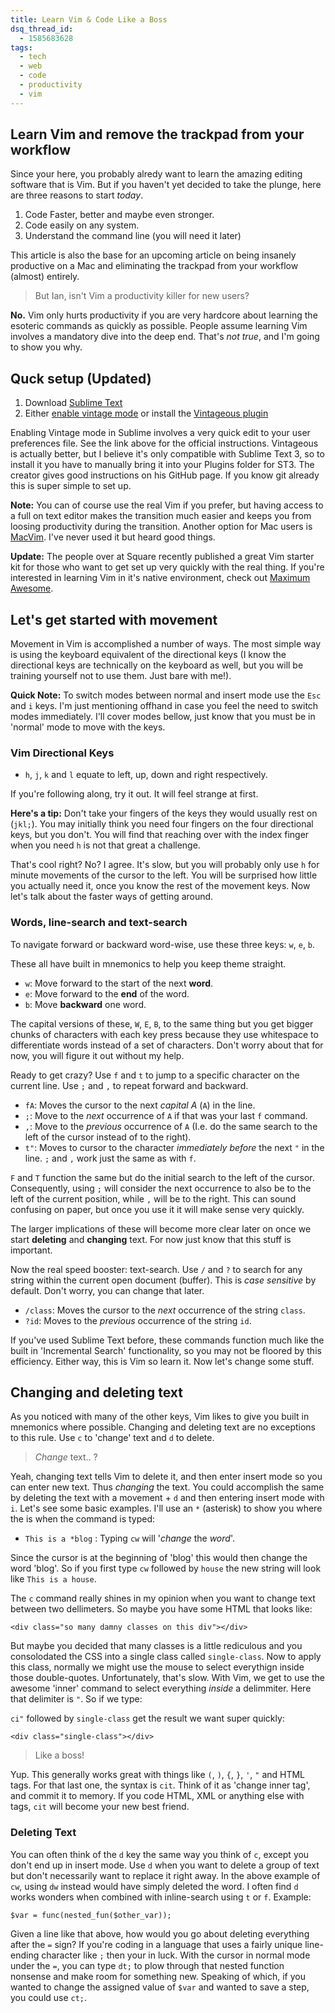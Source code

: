 ```yaml
---
title: Learn Vim & Code Like a Boss
dsq_thread_id:
  - 1585683628
tags:
  - tech
  - web
  - code
  - productivity
  - vim
---
```


## Learn Vim and remove the trackpad from your workflow

Since your here, you probably alredy want to learn the amazing editing software that is Vim. But if you haven't yet decided to take the plunge, here are three reasons to start *today*.

1. Code Faster, better and maybe even stronger.
2. Code easily on any system.
3. Understand the command line (you will need it later)

This article is also the base for an upcoming article on being insanely productive on a Mac and eliminating the trackpad from your workflow (almost) entirely.

> But Ian, isn't Vim a productivity killer for new users?

**No.** Vim only hurts productivity if you are very hardcore about learning the esoteric commands as quickly as possible. People assume learning Vim involves a mandatory dive into the deep end. That's *not true*, and I'm going to show you why.

## Quck setup (Updated)

1. Download [Sublime Text][1]
2. Either [enable vintage mode][2] or install the [Vintageous plugin][3]

<!--more-->

Enabling Vintage mode in Sublime involves a very quick edit to your user preferences file. See the link above for the official instructions. Vintageous is actually better, but I believe it's only compatible with Sublime Text 3, so to install it you have to manually bring it into your Plugins folder for ST3. The creator gives good instructions on his GitHub page. If you know git already this is super simple to set up.

**Note:** You can of course use the real Vim if you prefer, but having access to a full on text editor makes the transition much easier and keeps you from loosing productivity during the transition. Another option for Mac users is [MacVim][4]. I've never used it but heard good things.

**Update:** The people over at Square recently published a great Vim starter kit for those who want to get set up very quickly with the real thing. If you're interested in learning Vim in it's native environment, check out <a href="https://github.com/square/maximum-awesome" title="Maximum awesome by square" target="_blank">Maximum Awesome</a>.

## Let's get started with movement

Movement in Vim is accomplished a number of ways. The most simple way is using the keyboard equivalent of the directional keys (I know the directional keys are technically on the keyboard as well, but you will be training yourself not to use them. Just bare with me!).

**Quick Note:** To switch modes between normal and insert mode use the `Esc` and `i` keys. I'm just mentioning offhand in case you feel the need to switch modes immediately. I'll cover modes bellow, just know that you must be in 'normal' mode to move with the keys.

### Vim Directional Keys

* `h`, `j`, `k` and `l` equate to left, up, down and right respectively.

If you're following along, try it out. It will feel strange at first.

**Here's a tip:** Don't take your fingers of the keys they would usually rest on (`jkl;`). You may initially think you need four fingers on the four directional keys, but you don't. You will find that reaching over with the index finger when you need `h` is not that great a challenge.

That's cool right? No? I agree. It's slow, but you will probably only use `h` for minute movements of the cursor to the left. You will be surprised how little you actually need it, once you know the rest of the movement keys. Now let's talk about the faster ways of getting around.

### Words, line-search and text-search

To navigate forward or backward word-wise, use these three keys: `w`, `e`, `b`.

These all have built in mnemonics to help you keep theme straight.

* `w`: Move forward to the start of the next **word**.
* `e`: Move forward to the **end** of the word.
* `b`: Move **backward** one word.

The capital versions of these, `W`, `E`, `B`, to the same thing but you get bigger chunks of characters with each key press because they use whitespace to differentiate words instead of a set of characters. Don't worry about that for now, you will figure it out without my help.

Ready to get crazy? Use `f` and `t` to jump to a specific character on the current line. Use `;` and `,` to repeat forward and backward.

* `fA`: Moves the cursor to the next *capital A* (`A`) in the line.
* `;`: Move to the *next* occurrence of `A` if that was your last `f` command.
* `,`: Move to the *previous* occurrence of `A` (I.e. do the same search to the left of the cursor instead of to the right).
* `t"`: Moves to cursor to the character *immediately before* the next `"` in the line. `;` and `,` work just the same as with `f`.

`F` and `T` function the same but do the initial search to the left of the cursor. Consequently, using `;` will consider the next occurrence to also be to the left of the current position, while `,` will be to the right. This can sound confusing on paper, but once you use it it will make sense very quickly.

The larger implications of these will become more clear later on once we start **deleting** and **changing** text. For now just know that this stuff is important.

Now the real speed booster: text-search. Use `/` and `?` to search for any string within the current open document (buffer). This is *case sensitive* by default. Don't worry, you can change that later.

* `/class`: Moves the cursor to the *next* occurrence of the string `class`.
* `?id`: Moves to the *previous* occurrence of the string `id`.

If you've used Sublime Text before, these commands function much like the built in 'Incremental Search' functionality, so you may not be floored by this efficiency. Either way, this is Vim so learn it. Now let's change some stuff.

## Changing and deleting text

As you noticed with many of the other keys, Vim likes to give you built in mnemonics where possible. Changing and deleting text are no exceptions to this rule. Use `c` to 'change' text and `d` to delete.

> *Change* text.. ?

Yeah, changing text tells Vim to delete it, and then enter insert mode so you can enter new text. Thus *changing* the text. You could accomplish the same by deleting the text with a movement + `d` and then entering insert mode with `i`. Let's see some basic examples. I'll use an `*` (asterisk) to show you where the is when the command is typed:

* `This is a *blog` : Typing `cw` will '*change* the *word*'.

Since the cursor is at the beginning of 'blog' this would then change the word 'blog'. So if you first type `cw` followed by `house` the new string will look like `This is a house`.

The `c` command really shines in my opinion when you want to change text between two dellimeters. So maybe you have some HTML that looks like:

```
<div class="so many damny classes on this div"></div>
```


But maybe you decided that many classes is a little rediculous and you consolodated the CSS into a single class called `single-class`. Now to apply this class, normally we might use the mouse to select everythign inside those double-quotes. Unfortunately, that's slow. With Vim, we get to use the awesome 'inner' command to select everything *inside* a delimmiter. Here that delimiter is `"`. So if we type:

`ci"` followed by `single-class` get the result we want super quickly:

```
<div class="single-class"></div>
```

> Like a boss!

Yup. This generally works great with things like `(`, `)`, `{`, `}`, `'`, `"` and HTML tags. For that last one, the syntax is `cit`. Think of it as 'change inner tag', and commit it to memory. If you code HTML, XML or anything else with tags, `cit` will become your new best friend.

### Deleting Text

You can often think of the `d` key the same way you think of `c`, except you don't end up in insert mode. Use `d` when you want to delete a group of text but don't necessarily want to replace it right away. In the above example of `cw`, using `dw` instead would have simply deleted the word. I often find `d` works wonders when combined with inline-search using `t` or `f`. Example:

```
$var = func(nested_fun($other_var));
```

Given a line like that above, how would you go about deleting everything after the `=` sign? If you're coding in a language that uses a fairly unique line-ending character like `;` then your in luck. With the cursor in normal mode under the `=`, you can type `dt;` to plow through that nested function nonsense and make room for something new. Speaking of which, if you wanted to change the assigned value of `$var` and wanted to save a step, you could use `ct;`.

[1]: http://www.sublimetext.com/3 "sublime text"
[2]: http://www.sublimetext.com/docs/2/vintage.html "Vintage mode"
[3]: https://github.com/guillermooo/Vintageous "Vintageous on github"
[4]: https://code.google.com/p/macvim/ "macvim"

